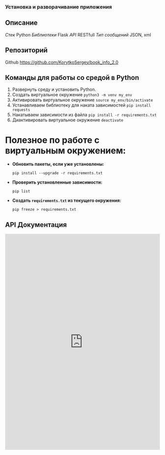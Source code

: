 ### Установка и разворачивание приложения
## Описание
*Стек* Python
*Библиотеки* Flask
*API* RESTfull
*Тип сообщений* JSON, xml

## Репозиторий
Github https://github.com/KorytkoSergey/book_info_2.0

## Команды для работы со средой в Python
1. Развернуть среду и установить Python.
2. Создать виртуальное окружение
   ```python3 -m venv my_env```  
4. Активировать виртуальное окружение ```source my_env/bin/activate```
5. Устанавливаем библиотеку для наката зависимостей ```pip install requests``` 
6. Накатываем зависимости из файла ```pip install -r requirements.txt```
7. Диактивировать виртуальное окружение ```deactivate```

# **Полезное по работе с виртуальным окружением:**

- **Обновить пакеты, если уже установлены:**
    
    ```
    pip install --upgrade -r requirements.txt
    ```
    
- **Проверить установленные зависимости:**
    
    ```
    pip list
    ```
    
- **Создать `requirements.txt` из текущего окружения:**
    
    ```
    pip freeze > requirements.txt
    ```


## API Документация

<iframe
  src="http://127.0.0.1:8000/swagger-ui/"
  style="width: 100%; height: 700px; border: none;"
></iframe>
